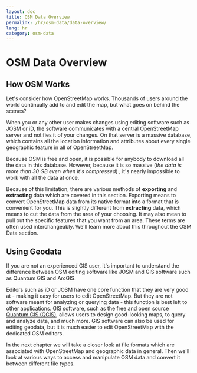 ```yaml
---
layout: doc
title: OSM Data Overview
permalink: /hr/osm-data/data-overview/
lang: hr
category: osm-data
---
```


OSM Data Overview
===================
<!--In this section we'll consider how OpenStreetMap functions, which
will help us to understand better how the data is structured, and how
we can best utilize it.-->

How OSM Works
--------------
Let's consider how OpenStreetMap works. Thousands of users
around the world continually add to and edit the map, but what
goes on behind the scenes?

When you or any other user makes changes using editing software such as JOSM
or iD, the software communicates with a central OpenStreetMap server and notifies
it of your changes. On that server is a massive database, which contains all the
location information and attributes about every single geographic feature in
all of OpenStreetMap.

Because OSM is free and open, it is possible for anybody to download all
the data in this database. However, because it is so massive (*the data is more than
30 GB even when it's compressed*) , it's nearly impossible to work with all 
the data at once.

Because of this limitation, there are various methods of **exporting** and
**extracting** data which are covered in this section. Exporting means to convert
OpenStreetMap data from its native format into a format that is convenient for you.
This is slightly different from **extracting** data, which means to cut the data
from the area of your choosing.  It may also mean to pull out the specific features
that you want from an area. These terms are often used interchangeably. We'll learn
more about this throughout the OSM Data section.

Using Geodata
--------------
If you are not an experienced GIS user, it's important to understand the difference
between OSM editing software like JOSM and GIS software such as Quantum GIS and ArcGIS.

Editors such as iD or JOSM have one core function that they are very good at - making it easy
for users to edit OpenStreetMap. But they are not software meant for analyzing or querying data -
this function is best left to other applications. GIS software, such as the free and open
source [Quantum GIS (QGIS)](http://www.qgis.org), allows users to design good-looking maps,
to query and analyze data, and much more. GIS software can also be used for editing geodata,
but it is much easier to edit OpenStreetMap with the dedicated OSM editors.

In the next chapter we will take a closer look at file formats which are associated with
OpenStreetMap and geographic data in general. Then we'll look at various ways to access and
manipulate OSM data and convert it between different file types.

<!--

Getting the Data
-----------------



That's
great, but how do you get out the data that you want?

In this chapter we'll go over the various ways of exporting OSM data. We'll stick to the basics,
but keep in mind that in order to use the data effectively, you'll probably need GIS software,
such as the free Quantum GIS application.

Before we begin, let's go over some terminology. First, **exporting** means to convert OpenStreetMap data from its native XML format into a format that is convenient for you. This is slightly different from **extracting** data, which means to cut the data from the area of your choosing.  It may also mean to pull out the specific features that you want from an area. We'll use these terms frequently in this chapter, so it's important to understand the difference.




The OSM API
------------
The OSM editing process functions because of what is known as an API, which allows
editing software to communicate with the central server. For example, when you are
using JOSM and you select the area you want to map, an API call is sent to 
the server, requesting all of the data that exists within the area that you 
have selected.

In fact, when you download data in JOSM, you are **extracting** the data from a specific
area of the world. The data is then sent to you in **.osm** format, which you can then
edit in JOSM. If you download data in JOSM and then save it, you will see that the file
type is **.osm**. We'll talk more about this in the next chapter.